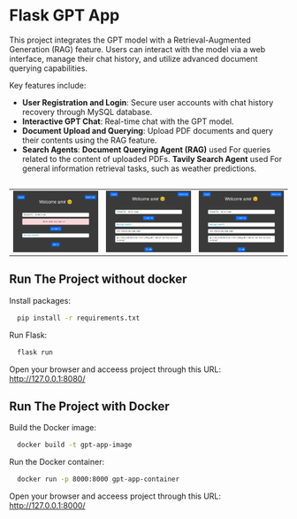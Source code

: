 # Flask GPT App
This project integrates the GPT model with a Retrieval-Augmented Generation (RAG) feature. Users can interact with the model via a web interface, manage their chat history, and utilize advanced document querying capabilities.

Key features include:

- **User Registration and Login**: Secure user accounts with chat history recovery through MySQL database.
- **Interactive GPT Chat**: Real-time chat with the GPT model.
- **Document Upload and Querying**: Upload PDF documents and query their contents using the RAG feature.
- **Search Agents**: **Document Querying Agent (RAG)** used For queries related to the content of uploaded PDFs. **Tavily Search Agent** used For general information retrieval tasks, such as weather predictions.



##
  
<table>
<tr>
<td><img src="results/result1.png"></td>
<td><img src="results/result2.png"></td> 
<td><img src="results/result2.png"></td> 
</tr>
</table>



## Run The Project without docker


Install packages:
```bash
  pip install -r requirements.txt 
```
Run Flask:
```bash
  flask run
```
Open your browser and acceess project through this URL: http://127.0.0.1:8080/

## Run The Project with Docker


Build the Docker image:
```bash
  docker build -t gpt-app-image 
```
Run the Docker container:
```bash
  docker run -p 8000:8000 gpt-app-container
```
Open your browser and acceess project through this URL: http://127.0.0.1:8000/
